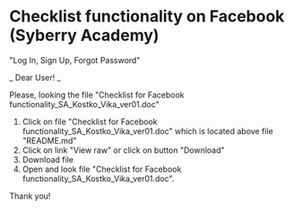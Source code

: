 # Checklist functionality on Facebook (Syberry Academy)
"Log In, Sign Up, Forgot Password"


_ Dear User! _

Please, looking the file "Checklist for Facebook functionality_SA_Kostko_Vika_ver01.doc"
1) Click on file "Checklist for Facebook functionality_SA_Kostko_Vika_ver01.doc" which is located above file "README.md"
2) Click on link "View raw" or click on button "Download"
3) Download file
4) Open and look file "Checklist for Facebook functionality_SA_Kostko_Vika_ver01.doc".

Thank you!

